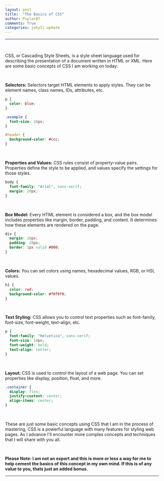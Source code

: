 ```yaml
---
layout: post
title:  "The Basics of CSS"
author: Psylar87
comments: True
categories: jekyll update
---
```


<hr>
<br>

CSS, or Cascading Style Sheets, is a style sheet language used for describing the presentation of a document written in HTML or XML. Here are some basic concepts of CSS I am working on today:

<br>

<b>Selectors:</b> Selectors target HTML elements to apply styles. They can be element names, class names, IDs, attributes, etc.

```css
p {
  color: blue;
}
```

```css
.example {
  font-size: 16px;
}
```

```css
#header {
  background-color: #ccc;
}
```

<br>

<b>Properties and Values:</b> CSS rules consist of property-value pairs. Properties define the style to be applied, and values specify the settings for those styles.

```css
body {
  font-family: "Arial", sans-serif;
  margin: 20px;
}
```

<br>

<b>Box Model:</b> Every HTML element is considered a box, and the box model includes properties like margin, border, padding, and content. It determines how these elements are rendered on the page.

```css
div {
  margin: 10px;
  padding: 20px;
  border: 1px solid #000;
}
```

<br>

<b>Colors:</b> You can set colors using names, hexadecimal values, RGB, or HSL values.

```css
h1 {
  color: red;
  background-color: #f0f0f0;
}
```

<br>

<b>Text Styling:</b> CSS allows you to control text properties such as font-family, font-size, font-weight, text-align, etc.

```css
p {
  font-family: "Helvetica", sans-serif;
  font-size: 14px;
  font-weight: bold;
  text-align: center;
}
```

<br>

<b>Layout:</b> CSS is used to control the layout of a web page. You can set properties like display, position, float, and more.

```css
.container {
  display: flex;
  justify-content: center;
  align-items: center;
}
```

<br>

These are just some basic concepts using CSS that I am in the process of mastering, CSS is a powerful language with many features for styling web pages. As I advance I'll encounter more complex concepts and techniques that I will share with you all.

<br>
<p>
<strong>Please Note: I am not an expert and this is more or less a way for me to help cement the basics of this concept in my own mind. If this is of any value to you, thats just an added bonus.</strong>
</p>

<hr>